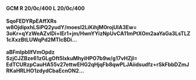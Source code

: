 #### GCM R 20/0c/400 L 20/0c/400
**SqoFEDYRpEAffXRs**<br/>**w8OjdipxhLSiPQ2yudY/moesI2LiKihjM0rojUIA3Ew=**<br/>**3oKr+qYzWeAZvlDi+IEr1+jm/HwnYYizNpUvCA11mPtXOm2aaYaGa3LsTLZ1cXxzBtLUWqPd2MTIcBDi...**<br/><br/>
**aBFmlpbIlfVmOpdz**<br/>**SzjCJZBze61zGLgOft5IxkuMhyiHPO7b9w/g17vHZjI=**<br/>**EdTCURzpCauHA55v27ettwEHG2qHjqFb8qwPLJAiidsudfz+rSkFbbDZmJRKaHRLHO1zdydCbaEcnON2...**